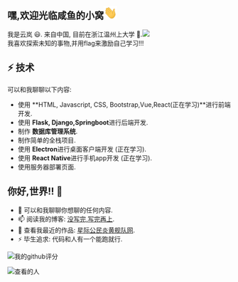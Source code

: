 <h2> 嘿,欢迎光临咸鱼的小窝<img src="https://raw.githubusercontent.com/ABSphreak/ABSphreak/master/gifs/Hi.gif" width="30px"></h2>

<img align='right' src='https://avatars.githubusercontent.com/u/75026738?v=4' width='200"'>

我是云岚 😃. 来自中国, 目前在浙江温州上大学 🏫. 我喜欢探索未知的事物,并用flag来激励自己学习!!!

## ⚡ 技术
可以和我聊聊以下内容:
- 使用 **HTML, Javascript, CSS, Bootstrap,Vue,React(正在学习)**进行前端开发.
- 使用 **Flask, Django,Springboot**进行后端开发.
- 制作 **数据库管理系统**.
- 制作简单的全栈项目.
- 使用 **Electron**进行桌面客户端开发 (正在学习).
- 使用 **React Native**进行手机app开发 (正在学习).
- 使用服务器部署页面.
## 你好,世界!! 🤔
- 💬 可以和我聊聊你想聊的任何内容.
- 📫 阅读我的博客: [没写完,写完再上](/).
- 🎯 查看我最近的作品: [星际公民炎黄舰队网](https://www.starcitizench.cn/).
- ⚡ 毕生追求: 代码和人有一个能跑就行.

![我的github评分](https://github-readme-stats.vercel.app/api?username=Lyc0430&hide=["issues"]&show_icons=true)

![查看的人](https://visitor-badge.glitch.me/badge?page_id=Lyc0430.Lyc0430)

